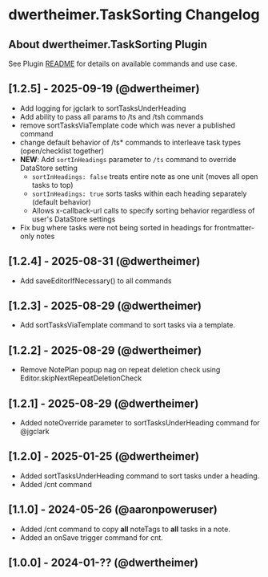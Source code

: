 # dwertheimer.TaskSorting Changelog

## About dwertheimer.TaskSorting Plugin

See Plugin [README](https://github.com/NotePlan/plugins/blob/main/dwertheimer.TaskSorting/README.md) for details on available commands and use case.

## [1.2.5] - 2025-09-19 (@dwertheimer)

- Add logging for jgclark to sortTasksUnderHeading
- Add ability to pass all params to /ts and /tsh commands
- remove sortTasksViaTemplate code which was never a published command
- change default behavior of /ts* commands to interleave task types (open/checklist together)
- **NEW**: Add `sortInHeadings` parameter to `/ts` command to override DataStore setting
  - `sortInHeadings: false` treats entire note as one unit (moves all open tasks to top)
  - `sortInHeadings: true` sorts tasks within each heading separately (default behavior)
  - Allows x-callback-url calls to specify sorting behavior regardless of user's DataStore settings 
- Fix bug where tasks were not being sorted in headings for frontmatter-only notes

## [1.2.4] - 2025-08-31 (@dwertheimer)

- Add saveEditorIfNecessary() to all commands

## [1.2.3] - 2025-08-29 (@dwertheimer)

- Add sortTasksViaTemplate command to sort tasks via a template.

## [1.2.2] - 2025-08-29 (@dwertheimer)

- Remove NotePlan popup nag on repeat deletion check using Editor.skipNextRepeatDeletionCheck

## [1.2.1] - 2025-08-29 (@dwertheimer)

- Added noteOverride parameter to sortTasksUnderHeading command for @jgclark

## [1.2.0] - 2025-01-25 (@dwertheimer)

- Added sortTasksUnderHeading command to sort tasks under a heading.
- Added /cnt command

## [1.1.0] - 2024-05-26 (@aaronpoweruser)

- Added /cnt command to copy **all** noteTags to **all** tasks in a note.
- Added an onSave trigger command for cnt.


## [1.0.0] - 2024-01-?? (@dwertheimer)

